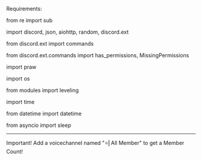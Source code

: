 Requirements:

from re import sub

import discord, json, aiohttp, random, discord.ext

from discord.ext import commands

from discord.ext.commands import has_permissions, MissingPermissions

import praw

import os

from modules import leveling

import time

from datetime import datetime

from asyncio import sleep 

-----------------------------------------------------------------

Important! 
Add a voicechannel named "⭐⎜All Member" to get a Member Count!

